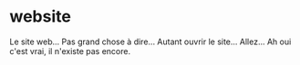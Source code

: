 # website
Le site web... Pas grand chose à dire... Autant ouvrir le site... Allez... Ah oui c'est vrai, il n'existe pas encore.
